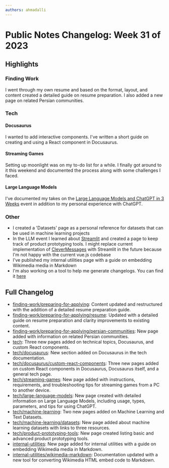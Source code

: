 ```yaml
---
authors: ahmadalli
---
```


# Public Notes Changelog: Week 31 of 2023

## Highlights

### Finding Work

I went through my own resume and based on the format, layout, and content created a detailed guide on resume preparation. I also added a new page on related Persian communities.

### Tech

#### Docusaurus

I wanted to add interactive components. I've written a short guide on creating and using a React component in Docusaurus.

#### Streaming Games

Setting up moonlight was on my to-do list for a while. I finally got around to it this weekend and documented the process along with some challenges I faced.

#### Large Language Models

I've documented my takes on the [Large Language Models and ChatGPT in 3 Weeks](https://learning.oreilly.com/live-events/large-language-models-and-chatgpt-in-3-weeks/0636920090988/0636920090987/) event in addition to my personal experience with ChatGPT.

### Other

- I created a 'Datasets' page as a personal reference for datasets that can be used in machine learning projects
- In the LLM event I learned about [Streamlit](https://streamlit.io/) and created a page to keep track of product prototyping tools. I might replace current implementation of [CleverMessages](https://clevermsg.io/) with Streamlit in the future because I'm not happy with the current vue.js codebase
- I've published my internal utilities page with a guide on embedding Wikimedia media in Markdown
- I'm also working on a tool to help me generate changelogs. You can find it [here](https://github.com/ahmadalli/public-notes/blob/318a9041bb0c5a51bfc514fa5cdb42e23485ed9b/tools/changelog-generate.sh)

## Full Changelog

- [finding-work/preparing-for-applying](https://publicnotes.io/finding-work/preparing-for-applying/): Content updated and restructured with the addition of a detailed resume preparation guide.
- [finding-work/preparing-for-applying/resume](https://publicnotes.io/finding-work/preparing-for-applying/resume): Updated with a detailed guide on resume preparation and clarity improvements to existing content.
- [finding-work/preparing-for-applying/persian-communities](https://publicnotes.io/finding-work/preparing-for-applying/persian-communities): New page added with information on related Persian communities.
- [tech](https://publicnotes.io/tech/): Three new pages added on technical topics, Docusaurus, and custom React components.
- [tech/docusaurus](https://publicnotes.io/tech/docusaurus/): New section added on Docusaurus in the tech documentation.
- [tech/docusaurus/custom-react-components](https://publicnotes.io/tech/docusaurus/custom-react-components): Three new pages added on custom React components in Docusaurus, Docusaurus itself, and a general tech page.
- [tech/streaming-games](https://publicnotes.io/tech/streaming-games): New page added with instructions, requirements, and troubleshooting tips for streaming games from a PC to another device.
- [tech/large-language-models](https://publicnotes.io/tech/large-language-models): New page created with detailed information on Large Language Models, including usage, types, parameters, and tips for using ChatGPT.
- [tech/machine-learning](https://publicnotes.io/tech/machine-learning/): Two new pages added on Machine Learning and Text Datasets.
- [tech/machine-learning/datasets](https://publicnotes.io/tech/machine-learning/datasets): New page added about machine learning datasets with links to three resources.
- [tech/product-prototyping-tools](https://publicnotes.io/tech/product-prototyping-tools): New page created listing basic and advanced product prototyping tools.
- [internal-utilities](https://publicnotes.io/internal-utilities/): New page added for internal utilities with a guide on embedding Wikimedia media in Markdown.
- [internal-utilities/wikimedia-markdown](https://publicnotes.io/internal-utilities/wikimedia-markdown): Documentation updated with a new tool for converting Wikimedia HTML embed code to Markdown.

